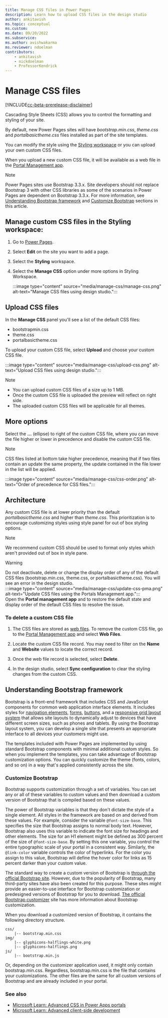 ```yaml
---
title: Manage CSS files in Power Pages
description: Learn how to upload CSS files in the design studio
author: ankitavish
ms.topic: conceptual
ms.custom: 
ms.date: 09/20/2022
ms.subservice:
ms.author: avishwakarma
ms.reviewer: ndoelman
contributors:
    - ankitavish
    - nickdoelman
    - ProfessorKendrick
---
```


# Manage CSS files

[!INCLUDE[cc-beta-prerelease-disclaimer](../includes/cc-beta-prerelease-disclaimer.md)]

Cascading Style Sheets (CSS) allows you to control the formatting and styling of your site. 

By default, new Power Pages sites will have *bootstrap.min.css*, *theme.css* and *portalbasictheme.css* files installed as part of the site templates. 

You can modify the style using the [Styling workspace](../getting-started/style-site.md) or you can upload your own custom CSS files. 

When you upload a new custom CSS file, it will be available as a web file in the [Portal Management app](portal-management-app.md).

> [!NOTE]
> Power Pages sites use Bootstrap 3.3.x. Site developers should not replace Bootstrap 3 with other CSS libraries as some of the scenarios in Power Pages are dependent on Bootstrap 3.3.x. For more information, see [Understanding Bootstrap framework](#understanding-bootstrap-framework) and [Customize Bootstrap](#customize-bootstrap) sections in this article.

## Manage custom CSS files in the Styling workspace:

1. Go to [Power Pages](https://make.powerpages.microsoft.com/).

1. Select **Edit** on the site you want to add a page.

1. Select the **Styling** workspace.

1. Select the **Manage CSS** option under more options in Styling Workspace. 

    :::image type="content" source="media/manage-css/manage-css.png" alt-text="Manage CSS files using design studio.":::

## Upload CSS files

In the **Manage CSS** panel you'll see a list of the default CSS files:

- bootstrapmin.css
- theme.css
- portalbasictheme.css

To upload your custom CSS file, select **Upload** and choose your custom CSS file.

:::image type="content" source="media/manage-css/upload-css.png" alt-text="Upload CSS files using design studio.":::

> [!NOTE]
> - You can upload custom CSS files of a size up to 1 MB.
> - Once the custom CSS file is uploaded the preview will reflect on right side.
> - The uploaded custom CSS files will be applicable for all themes.

## More options

Select the **...** (ellipse) to right of the custom CSS file, where you can move the file higher or lower in precedence and disable the custom CSS file.

> [!NOTE]
> CSS files listed at bottom take higher precedence, meaning that if two files contain an update the same property, the update contained in the file lower in the list will be applied.

:::image type="content" source="media/manage-css/css-order.png" alt-text="Order of precedence for CSS files.":::

## Architecture

Any custom CSS file is at lower priority than the default *portalbasictheme.css* and higher than *theme.css*. This prioritization is to encourage customizing styles using style panel for out of box styling options.

> [!NOTE]
> We recommend custom CSS should be used to format only styles which aren't provided out of box in style pane.

> [!WARNING]
> Do not deactivate, delete or change the display order of any of the default CSS files (bootstrap.min.css, theme.css, or portalbasictheme.css). You will see an error in the design studio.</br>
> :::image type="content" source="media/manage-css/update-css-pma.png" alt-text="Update CSS files using the Portals Management app."::: </br>
> Open the **Portal management app** and to restore the default state and display order of the default CSS files to resolve the issue.

### To delete a custom CSS file

1. The CSS files are stored as [web files](advanced-config.md#web-files). To remove the custom CSS file, go to the [Portal Management app](portal-management-app.md) and select **Web Files**. 

1. Locate the custom CSS file record. You may need to filter on the **Name** and **Website** values to locate the correct record.

1. Once the web file record is selected, select **Delete**.

1. In the design studio, select **Sync configuration** to clear the styling changes from the custom CSS.

## Understanding Bootstrap framework

Bootstrap is a front-end framework that includes CSS and JavaScript components for common web application interface elements. It includes styles for [navigation elements](https://getbootstrap.com/components/#nav), [forms](https://getbootstrap.com/css/#forms), [buttons](https://getbootstrap.com/css/#buttons), and a [responsive grid layout system](https://getbootstrap.com/css/#grid) that allows site layouts to dynamically adjust to devices that have different screen sizes, such as phones and tablets. By using the Bootstrap layout system, you can develop a single site that presents an appropriate interface to all devices your customers might use.

The templates included with Power Pages are implemented by using standard Bootstrap components with minimal additional custom styles. So when you implement the templates, you can take advantage of Bootstrap customization options. You can quickly customize the theme (fonts, colors, and so on) in a way that's applied consistently across the site.

### Customize Bootstrap

Bootstrap supports customization through a set of variables. You can set any or all of these variables to custom values and then download a custom version of Bootstrap that is compiled based on these values.

The power of Bootstrap variables is that they don't dictate the style of a single element. All styles in the framework are based on and derived from these values. For example, consider the variable `@font-size-base`. This specifies the size that Bootstrap assigns to normal body text. However, Bootstrap also uses this variable to indicate the font size for headings and other elements. The size for an H1 element might be defined as 300 percent of the size of `@font-size-base`. By setting this one variable, you control the entire typographic scale of your portal in a consistent way. Similarly, the `@link-color` variable controls the color of hyperlinks. For the color you assign to this value, Bootstrap will define the hover color for links as 15 percent darker than your custom value.

The standard way to create a custom version of Bootstrap is [through the official Bootstrap site](https://getbootstrap.com/customize/#less-variables). However, due to the popularity of Bootstrap, many third-party sites have also been created for this purpose. These sites might provide an easier-to-use interface for Bootstrap customization or predesigned versions of Bootstrap for you to download. [The official Bootstrap customizer](https://getbootstrap.com/customize/) site has more information about Bootstrap customization.  

When you download a customized version of Bootstrap, it contains the following directory structure.

```
css/
    |-- bootstrap.min.css 
img/
    |-- glyphicons-halflings-white.png 
    |-- glyphicons-halflings.png 
js/ 
    |-- bootstrap.min.js
```

Or, depending on the customizer application used, it might only contain bootstrap.min.css. Regardless, bootstrap.min.css is the file that contains your customizations. The other files are the same for all custom versions of Bootstrap and are already included in your portal.

### See also

- [Microsoft Learn: Advanced CSS in Power Apps portals](/learn/modules/extend-power-app-portals/4-portal-css)
- [Microsoft Learn: Advanced client-side development](/learn/modules/extend-power-app-portals/5-advanced-portal-development)